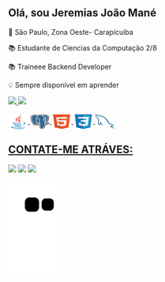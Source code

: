 ## Olá, sou Jeremias João Mané

🚩 São Paulo, Zona Oeste- Carapícuiba

📚 Estudante de Ciencias da Computação 2/8

📚 Traineee Backend Developer

💡 Sempre disponível em aprender
 <div>
 
  <a href="https://github.com/jeremias-joao">
   
   
  <img height="150em" src="https://github-readme-stats.vercel.app/api?username=jeremias-joao&show_icons=true&theme=dracula&include_all_commits=true&count_private=true"/>
  <img height="150em" src="https://github-readme-stats.vercel.app/api/top-langs/?username=jeremias-joao&layout=compact&langs_count=7&theme=dracula"/>
   
   
</div>
 
<div style="display: inline_block"><br>
   <img align="center" alt="Jeremias-JAVA" height="30" width="40" src="https://github.com/devicons/devicon/blob/9f4f5cdb393299a81125eb5127929ea7bfe42889/icons/java/java-original.svg">
  <img align="center" alt="Jeremias-POSTGRESQL" height="30"width="40"src="https://github.com/devicons/devicon/blob/9f4f5cdb393299a81125eb5127929ea7bfe42889/icons/postgresql/postgresql-original.svg">
  <img align="center" alt="Jeremias-HTML" height="30" width="40" src="https://raw.githubusercontent.com/devicons/devicon/master/icons/html5/html5-original.svg">
  <img align="center" alt="Jeremias-CSS" height="30" width="40" src="https://raw.githubusercontent.com/devicons/devicon/master/icons/css3/css3-original.svg"> 
  <img align="center" alt="Jeremias-MySQL" height="30" width="40" src="https://github.com/devicons/devicon/blob/9f4f5cdb393299a81125eb5127929ea7bfe42889/icons/mysql/mysql-original.svg"> 
</div>
  
 
   ## CONTATE-ME ATRÁVES:
<div> 
  <a href="https://www.instagram.com/joao.jeremias/" target="_blank"><img src="https://img.shields.io/badge/-Instagram-%23E4405F?style=for-the-badge&logo=instagram&logoColor=white" target="_blank"></a>
  <a href = "mailto:misonyjoao@gmail.com"><img src="https://img.shields.io/badge/-Gmail-%23333?style=for-the-badge&logo=gmail&logoColor=white" target="_blank"></a>
  <a href="https://www.linkedin.com/in/jeremias-jo%C3%A3o-man%C3%A9-2785761a8/" target="_blank"><img src="https://img.shields.io/badge/-LinkedIn-%230077B5?style=for-the-badge&logo=linkedin&logoColor=white" target="_blank"></a> 

  ![Snake animation](https://github.com/rafaballerini/rafaballerini/blob/output/github-contribution-grid-snake.svg)
 
</div>
